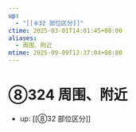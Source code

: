```yaml
---
up:
  - "[[⑧32 部位区分]]"
ctime: 2025-03-01T14:01:45+08:00
aliases:
  - 周围、附近
mtime: 2025-09-09T12:37:04+08:00
---
```


# ⑧324 周围、附近

- up: [[⑧32 部位区分]]
